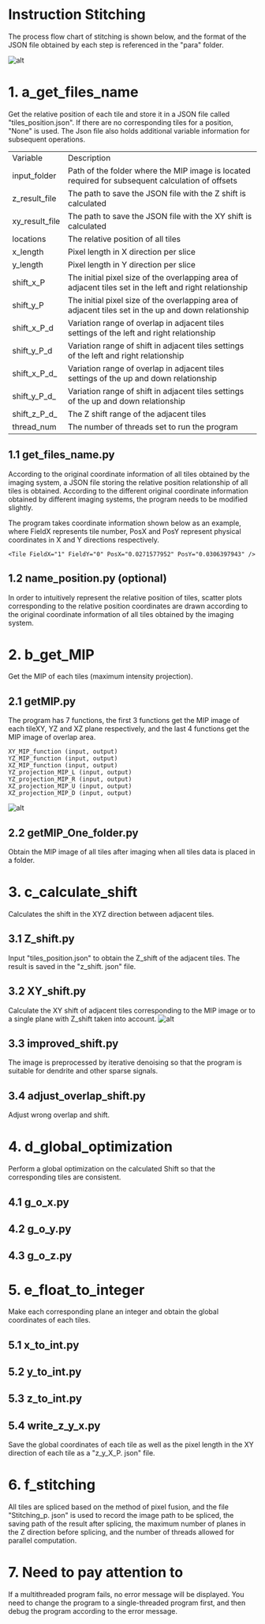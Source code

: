 # Instruction Stitching
The process flow chart of stitching is shown below, and the format of the JSON file obtained by each step is referenced in the "para" folder.

![alt](flowchart.jpg "process flow chart")

# 1. a\_get\_files\_name
Get the relative position of each tile and store it in a JSON file called "tiles_position.json".  If there are no corresponding tiles for a position, "None" is used.  The Json file also holds additional variable information for subsequent operations.

<table>
	<tr>
<td>Variable</td>
<td>Description</td>
</tr>
	<tr>
<td>input_folder</td>
<td>Path of the folder where the MIP image is located required for subsequent calculation of offsets</td>
</tr>
	<tr>
<td>z_result_file</td>
<td>The path to save the JSON file with the Z shift is calculated </td>
</tr>
	<tr>
<td>xy_result_file</td>
<td> The path to save the JSON file with the XY shift is calculated </td>
</tr>
	<tr>
<td>locations</td>
<td>The relative position of all tiles</td>
</tr>
	<tr>
<td>x_length</td>
<td>Pixel length in X direction per slice</td>
</tr>
	<tr>
<td>y_length</td>
<td>Pixel length in Y direction per slice</td>
</tr>
	<tr>
<td>shift_x_P</td>
<td>The initial pixel size of the overlapping area of adjacent tiles set in the left and right relationship</td>
</tr>

<tr>
<td>shift_y_P</td>
<td>The initial pixel size of the overlapping area of adjacent tiles set in the up and down relationship</td>
</tr>
<tr>
<td>shift_x_P_d</td>
<td>Variation range of overlap in adjacent tiles settings of the left and right relationship</td>
</tr>
<tr>
<td>shift_y_P_d</td>
<td>Variation range of shift in adjacent tiles settings of the left and right relationship</td>
</tr>
<tr>
<td>shift_x_P_d_</td>
<td>Variation range of overlap in adjacent tiles settings of the up and down relationship</td>
</tr>
<tr>
<td>shift_y_P_d_</td>
<td>Variation range of shift in adjacent tiles settings of the up and down relationship</td>
</tr>
<tr>
<td>shift_z_P_d_</td>
<td>The Z shift range of the adjacent tiles</td>
</tr>
<tr>
<td>thread_num</td>
<td>The number of threads set to run the program</td>
</tr>
</table>

## 1.1	get\_files\_name.py
According to the original coordinate information of all tiles obtained by the imaging system, a JSON file storing the relative position relationship of all tiles is obtained.  According to the different original coordinate information obtained by different imaging systems, the program needs to be modified slightly. 

The program takes coordinate information shown below as an example, where FieldX represents tile number, PosX and PosY represent physical coordinates in X and Y directions respectively.

	<Tile FieldX="1" FieldY="0" PosX="0.0271577952" PosY="0.0306397943" />

## 1.2	name_position.py (optional)
In order to intuitively represent the relative position of tiles, scatter plots corresponding to the relative position coordinates are drawn according to the original coordinate information of all tiles obtained by the imaging system. 

# 2. b\_get\_MIP
Get the MIP of each tiles (maximum intensity projection).
## 2.1	getMIP.py
The program has 7 functions, the first 3 functions get the MIP image of each tileXY, YZ and XZ plane respectively, and the last 4 functions get the MIP image of overlap area. 

	XY_MIP_function (input, output)
	YZ_MIP_function (input, output)
	XZ_MIP_function (input, output)
	YZ_projection_MIP_L (input, output)
	YZ_projection_MIP_R (input, output)
	XZ_projection_MIP_U (input, output)
	XZ_projection_MIP_D (input, output)

![alt](overlapMIP.jpg "MIP of overlap area")
## 2.2	getMIP\_One_folder.py

Obtain the MIP image of all tiles after imaging when all tiles data is placed in a folder. 

# 3. c\_calculate_shift

Calculates the shift in the XYZ direction between adjacent tiles.
## 3.1	Z\_shift.py
Input "tiles_position.json" to obtain the Z\_shift of the adjacent tiles. The result is saved in the "z\_shift. json" file.
## 3.2	XY_shift.py
Calculate the XY shift of adjacent tiles corresponding to the MIP image or to a single plane with Z\_shift taken into account.
![alt](overlapShift.jpg "overlap and shift")
## 3.3 improved\_shift.py
The image is preprocessed by iterative denoising so that the program is suitable for dendrite and other sparse signals. 
## 3.4 adjust_overlap\_shift.py
Adjust wrong overlap and shift.
# 4. d\_global_optimization
Perform a global optimization on the calculated Shift so that the corresponding tiles are consistent. 

## 4.1 g\_o_x.py

## 4.2 g\_o_y.py

## 4.3 g\_o_z.py

# 5. e\_float\_to_integer
Make each corresponding plane an integer and obtain the global coordinates of each tiles. 
## 5.1 x\_to_int.py
## 5.2 y\_to_int.py
## 5.3 z\_to_int.py
## 5.4 write\_z\_y_x.py
Save the global coordinates of each tile as well as the pixel length in the XY direction of each tile as a "z_y_X_P. json" file. 
# 6. f_stitching
All tiles are spliced based on the method of pixel fusion, and the file "Stitching_p. json" is used to record the image path to be spliced, the saving path of the result after splicing, the maximum number of planes in the Z direction before splicing, and the number of threads allowed for parallel computation. 

# 7. Need to pay attention to
If a multithreaded program fails, no error message will be displayed. You need to change the program to a single-threaded program first, and then debug the program according to the error message. 
